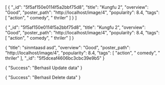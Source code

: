 [
  {
    "_id": "5f5af150e0114f5a2bbf75d8",
        "title": "Kungfu  2",
        "overview": "Good",
        "poster_path": "http://localhost/image/4",
        "popularity": 8.4,
        "tags": [
            "action",
            " comedy",
            " thriler"
        ]
  }
]

{
  "_id": "5f5af150e0114f5a2bbf75d8",
        "title": "Kungfu  2",
        "overview": "Good",
        "poster_path": "http://localhost/image/4",
        "popularity": 8.4,
        "tags": [
            "action",
            " comedy",
            " thriler"
        ]
}

{
    "title": "sinmtaasd asd",
    "overview": "Good",
    "poster_path": "http://localhost/image/4",
    "popularity": 8.4,
    "tags": [
        "action",
        " comedy",
        " thriler"
    ],
    "_id": "5f5dceaf4606bc3cbc39e9b5"
}

{
    "Success": "Berhasil Update data"
}

{
    "Success": "Berhasil Delete data"
}